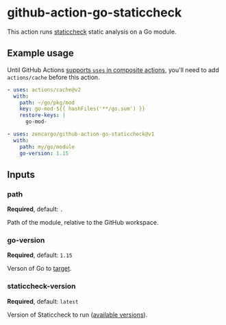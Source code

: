 # github-action-go-staticcheck

This action runs [staticcheck](https://staticcheck.io/) static analysis on a Go module.

## Example usage

Until GitHub Actions [supports `uses` in composite actions](https://github.com/actions/runner/issues/646), you'll need to add `actions/cache` before this action.

```yaml
- uses: actions/cache@v2
  with:
    path: ~/go/pkg/mod
    key: go-mod-${{ hashFiles('**/go.sum') }}
    restore-keys: |
      go-mod-

- uses: zencargo/github-action-go-staticcheck@v1
  with:
    path: my/go/module
    go-version: 1.15
```

## Inputs

### path

**Required**, default: `.`

Path of the module, relative to the GitHub workspace.

### go-version

**Required**, default: `1.15`

Verson of Go to [target](https://staticcheck.io/docs/#targeting-go-versions).

### staticcheck-version

**Required**, default: `latest`

Version of Staticcheck to run ([available versions](https://github.com/orgs/zencargo/packages/container/staticcheck/versions)).
